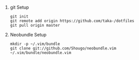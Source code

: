 1. git Setup
    ``` 
    git init
    git remote add origin https://github.com/taka-/dotfiles
    git pull origin master
    ``` 
2. Neobundle Setup
    ``` 
    mkdir -p ~/.vim/bundle
    git clone git://github.com/Shougo/neobundle.vim ~/.vim/bundle/neobundle.vim
    ``` 
